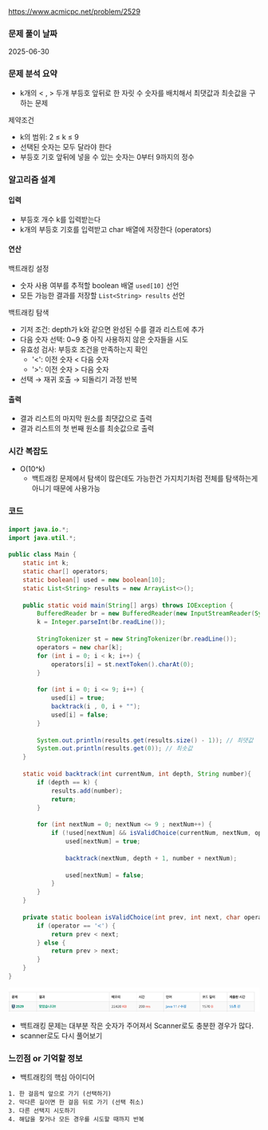 https://www.acmicpc.net/problem/2529

### 문제 풀이 날짜
2025-06-30

### 문제 분석 요약
- k개의 < , > 두개 부등호 앞뒤로 한 자릿 수 숫자를 배치해서 최댓값과 최솟값을 구하는 문제

제약조건
- k의 범위: 2 ≤ k ≤ 9
- 선택된 숫자는 모두 달라야 한다
- 부등호 기호 앞뒤에 넣을 수 있는 숫자는 0부터 9까지의 정수
### 알고리즘 설계

#### 입력
- 부등호 개수 k를 입력받는다
- k개의 부등호 기호를 입력받고 char 배열에 저장한다 (operators)

#### 연산
백트래킹 설정
- 숫자 사용 여부를 추적할 boolean 배열 `used[10]` 선언
- 모든 가능한 결과를 저장할 `List<String> results` 선언

백트래킹 탐색
- 기저 조건: depth가 k와 같으면 완성된 수를 결과 리스트에 추가
- 다음 숫자 선택: 0~9 중 아직 사용하지 않은 숫자들을 시도
- 유효성 검사: 부등호 조건을 만족하는지 확인
    - '<': 이전 숫자 < 다음 숫자
    - '>': 이전 숫자 > 다음 숫자
- 선택 → 재귀 호출 → 되돌리기 과정 반복
#### 출력
- 결과 리스트의 마지막 원소를 최댓값으로 출력
- 결과 리스트의 첫 번째 원소를 최솟값으로 출력

### 시간 복잡도
- O(10^k)
    - 백트래킹 문제에서 탐색이 많은데도 가능한건 가지치기처럼 전체를 탐색하는게 아니기 때문에 사용가능
### 코드
```java  
import java.io.*;
import java.util.*;

public class Main {
    static int k;
    static char[] operators;
    static boolean[] used = new boolean[10];
    static List<String> results = new ArrayList<>();

    public static void main(String[] args) throws IOException {
        BufferedReader br = new BufferedReader(new InputStreamReader(System.in));
        k = Integer.parseInt(br.readLine());

        StringTokenizer st = new StringTokenizer(br.readLine());
        operators = new char[k];
        for (int i = 0; i < k; i++) {
            operators[i] = st.nextToken().charAt(0);
        }

        for (int i = 0; i <= 9; i++) {
            used[i] = true;
            backtrack(i , 0, i + "");
            used[i] = false;
        }

        System.out.println(results.get(results.size() - 1)); // 최댓값
        System.out.println(results.get(0)); // 최솟값
    }

    static void backtrack(int currentNum, int depth, String number){
        if (depth == k) {
            results.add(number);
            return;
        }

        for (int nextNum = 0; nextNum <= 9 ; nextNum++) {
            if (!used[nextNum] && isValidChoice(currentNum, nextNum, operators[depth])) {
                used[nextNum] = true;

                backtrack(nextNum, depth + 1, number + nextNum);

                used[nextNum] = false;
            }
        }
    }

    private static boolean isValidChoice(int prev, int next, char operator) {
        if (operator == '<') {
            return prev < next;
        } else {
            return prev > next;
        }
    }
}
```
![b2529](b2529.png)
- 백트래킹 문제는 대부분 작은 숫자가 주어져서 Scanner로도 충분한 경우가 많다.
- scanner로도 다시 풀어보기

### 느낀점 or 기억할 정보
- 백트래킹의 핵심 아이디어
```
1. 한 걸음씩 앞으로 가기 (선택하기) 
2. 막다른 길이면 한 걸음 뒤로 가기 (선택 취소) 
3. 다른 선택지 시도하기 
4. 해답을 찾거나 모든 경우를 시도할 때까지 반복
```